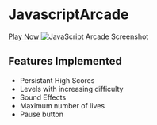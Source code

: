 # JavascriptArcade

[Play Now](https://javascript-arcade.herokuapp.com/)
![JavaScript Arcade Screenshot](http://i57.tinypic.com/ea59xj.png)

## Features Implemented
* Persistant High Scores
* Levels with increasing difficulty
* Sound Effects
* Maximum number of lives
* Pause button

